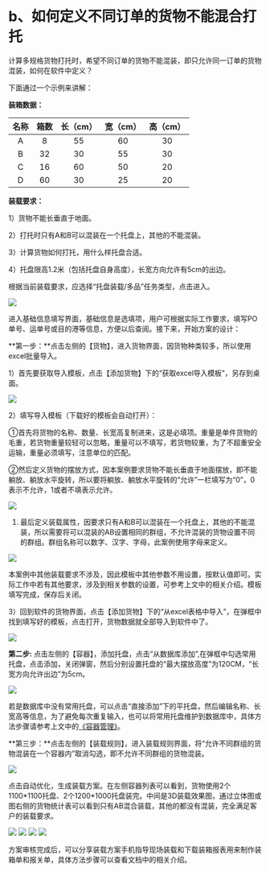 # b、如何定义不同订单的货物不能混合打托

计算多规格货物打托时，希望不同订单的货物不能混装，即只允许同一订单的货物混装，如何在软件中定义？

下面通过一个示例来讲解：

**装箱数据：**

| 名称 | 箱数 | 长（cm） | 宽（cm） | 高（cm） |
| :---: | :---: | :---: | :---: | :---: |
| A | 8 | 55 | 60 | 30 |
| B | 32 | 30 | 55 | 30 |
| C | 16 | 60 | 50 | 20 |
| D | 60 | 30 | 25 | 20 |

**装载要求：**

1）货物不能长垂直于地面。

2）打托时只有A和B可以混装在一个托盘上，其他的不能混装。

3）计算货物如何打托，用什么样托盘合适。

4）托盘限高1.2米（包括托盘自身高度），长宽方向允许有5cm的出边。

根据当前装载要求，应选择“托盘装载/多品”任务类型，点击进入。

![](../../.gitbook/assets/0%20%2828%29.png)

进入基础信息填写界面，基础信息是选填项，用户可根据实际工作要求，填写PO单号、运单号或目的港等信息，方便以后查阅。接下来，开始方案的设计：

**第一步：**点击左侧的【货物】，进入货物界面，因货物种类较多，所以使用excel批量导入。

1）首先要获取导入模板，点击【添加货物】下的“获取excel导入模板”，另存到桌面。

![](../../.gitbook/assets/1%20%2825%29.png)

2）填写导入模板（下载好的模板会自动打开）：

①首先将货物的名称、数量、长宽高复制进来，这是必填项。重量是单件货物的毛重，若货物重量较轻可以忽略，重量可以不填写，若货物较重，为了不超重安全运输，重量必须填写，注意单位的匹配。

②然后定义货物的摆放方式，因本案例要求货物不能长垂直于地面摆放，即不能躺放、躺放水平旋转，所以要将躺放、躺放水平旋转的“允许”一栏填写为“0”，0表示不允许，1或者不填表示允许。

![](../../.gitbook/assets/2%20%2828%29.png)

1. 最后定义装载属性，因要求只有A和B可以混装在一个托盘上，其他的不能混装，所以需要将可以混装的AB设置相同的群组，不允许混装的货物设置不同的群组。群组名称可以数字、汉字、字母，此案例使用字母来定义。

![](../../.gitbook/assets/3%20%2827%29.png)

本案例中其他装载要求不涉及，因此模板中其他参数不用设置，按默认值即可。实际工作中若有其他要求，涉及到相关参数的设置，可参考上文中的相关介绍。模板填写完成，保存后关闭。

3）回到软件的货物界面，点击【添加货物】下的“从excel表格中导入”，在弹框中找到填写好的模板，点击打开，货物数据就全部导入到软件中了。

![](../../.gitbook/assets/4%20%2827%29.png)

**第二步:** 点击左侧的【容器】，添加托盘，点击“从数据库添加”,在弹框中勾选常用托盘，点击添加，关闭弹窗，然后分别设置托盘的“最大摆放高度”为120CM，“长宽方向允许出边”为5cm。

![](../../.gitbook/assets/5%20%2822%29.png)

若是数据库中没有常用托盘，可以点击“直接添加”下的平托盘，然后编辑名称、长宽高等信息，为了避免每次重复输入，也可以将常用托盘维护到数据库中，具体方法步骤请参考上文中的[《容器管理》]()。

**第三步：**点击左侧的【装载规则】，进入装载规则界面，将“允许不同群组的货物混装在一个容器内”取消勾选，即不允许不同群组的货物混装。

![](../../.gitbook/assets/6%20%2825%29.png)

点击自动优化，生成装载方案。在左侧容器列表可以看到，货物使用2个1100\*1100托盘、2个1200\*1000托盘装完。中间是3D装载效果图，通过立体图或图右侧的货物统计表可以看到只有AB混合装载，其他的都没有混装，完全满足客户的装载要求。

![](../../.gitbook/assets/7%20%2817%29.png) ![](../../.gitbook/assets/8%20%2811%29.png) ![](../../.gitbook/assets/9%20%2812%29.png) ![](../../.gitbook/assets/10%20%287%29.png)

方案审核完成后，可以分享装载方案手机指导现场装载和下载装箱报表用来制作装箱单和报关单，具体方法步骤可以查看文档中的相关介绍。

